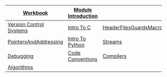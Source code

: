 |[Workbook](https://teachingmaterial.github.io/ELEE1147_Exercises/)| [Module Introduction](content/ModuleIntroduction/moduleIntroduction.html)||
|----|---|---|
|[Version Control Systems](content/VersionControlSystems/versionControlSystem.html)|[Intro To C](content/Intro_To_C/Intro_To_C.html)|[HeaderFilesGuardsMacros](content/HeaderFilesGuardsMacros/HeaderFilesGuardsMacros.html)|[Union and Stucts](content/UnionsAndStructs/UnionsAndStructs.html)|
|[PointersAndAddressing](content/PointersAndAddressing/PointersAndAddressing.html)|[Intro To Python](content/IntroToPython/IntroToPython.html)|[Streams](content/Streams/Streams.html)|
|[Debugging](content/Debugging/Debugging.html)|[Code Conventions](content/CodeConventions/CodeConventions.html)|[Compilers](content/Compiler/Compiler.html)|
|[Algorithms](content/Algorithms/Algorithms.html)||
